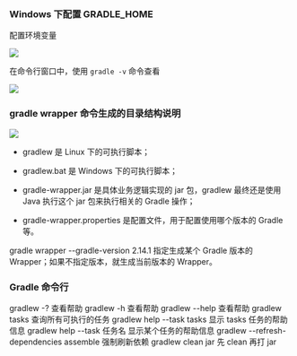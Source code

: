 ### Windows 下配置 GRADLE_HOME

配置环境变量

![](D:\Android\Workspace\android-gradle\chapter01\gradlehome.png)

在命令行窗口中，使用 `gradle -v` 命令查看

![](D:\Android\Workspace\android-gradle\chapter01\gradel_v.png)

### gradle wrapper 命令生成的目录结构说明

![](D:\Android\Workspace\android-gradle\chapter01\gradle.png)

- gradlew 是 Linux 下的可执行脚本；

- gradlew.bat 是 Windows 下的可执行脚本；

- gradle-wrapper.jar 是具体业务逻辑实现的 jar 包，gradlew 最终还是使用 Java 执行这个 jar 包来执行相关的 Gradle 操作；

- gradle-wrapper.properties 是配置文件，用于配置使用哪个版本的 Gradle 等。

gradle wrapper --gradle-version 2.14.1 指定生成某个 Gradle 版本的 Wrapper；如果不指定版本，就生成当前版本的 Wrapper。

### Gradle 命令行
gradlew -? 查看帮助
gradlew -h 查看帮助
gradlew --help 查看帮助
gradlew tasks 查询所有可执行的任务
gradlew help --task tasks 显示 tasks 任务的帮助信息
gradlew help --task 任务名 显示某个任务的帮助信息
gradlew --refresh-dependencies assemble 强制刷新依赖
gradlew clean jar 先 clean 再打 jar
